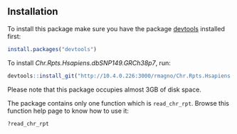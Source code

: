 
## Installation

To install this package make sure you have the package [devtools](https://cran.r-project.org/web/packages/devtools/index.html) installed first:

``` r
install.packages("devtools")
```

To install *Chr.Rpts.Hsapiens.dbSNP149.GRCh38p7*, run:

``` r
devtools::install_git("http://10.4.0.226:3000/rmagno/Chr.Rpts.Hsapiens.dbSNP149.GRCh38p7")
```

Please note that this package occupies almost 3GB of disk space.

The package contains only one function which is `read_chr_rpt`. Browse this function help page to know how to use it:

``` r
?read_chr_rpt
```
